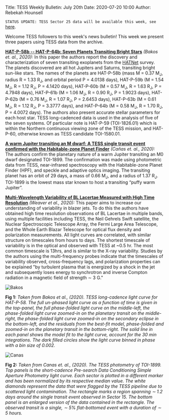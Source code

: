 Title: TESS Weekly Bulletin: July 20th
Date: 2020-07-20 10:00
Author: Rebekah Hounsell

`STATUS UPDATE: TESS Sector 25 data will be available this week, see` [here](https://outerspace.stsci.edu/display/TESS/TESS+Holdings+Available+by+MAST+Service). 

Welcome TESS followers to this week's news bulletin! This week we present three papers using TESS data from the archive. 

**[HAT-P-58b -- HAT-P-64b: Seven Planets Transiting Bright Stars](https://arxiv.org/abs/2007.05528)** *(Bakos et. al., 2020):*
In this paper the authors report the discovery and characterization of seven transiting exoplanets from the  [HATNet](https://hatnet.org) survey. The planets discovered are all hot Jupiters and Saturns, transiting bright sun-like stars. The names of the planets are HAT-P-58b (mass M = 0.37 M<sub>J</sub>, radius R = 1.33 R<sub>J</sub>, and orbital period P = 4.0138 days), HAT-P-59b (M = 1.54 M<sub>J</sub>, R = 1.12 R<sub>J</sub>, P = 4.1420 days), HAT-P-60b (M = 0.57 M<sub>J</sub>, R = 1.63 R<sub>J</sub>, P = 4.7948 days), HAT-P-61b (M = 1.06 M<sub>J</sub>, R = 0.90 R<sub>J</sub>, P = 1.9023 days), HAT-P-62b (M = 0.76 M<sub>J</sub>, R = 1.07 R<sub>J</sub>, P = 2.6453 days), HAT-P-63b (M = 0.61 M<sub>J</sub>, R = 1.12 R<sub>J</sub>, P = 3.3777 days), and HAT-P-64b (M = 0.58 M<sub>J</sub>, R = 1.70 R<sub>J</sub>, P = 4.0072 days). The authors also present accurate stellar parameters for each host star. TESS long-cadenced data is used in the analysis of five of the seven systems. Of particular note is HAT-P-59 (TOI-1826.01) which is within the Northern continuous viewing zone of the TESS mission, and HAT-P-60, otherwise known as TESS candidate TOI-1580.01.

**[A warm Jupiter transiting an M dwarf: A TESS single transit event confirmed with the Habitable-zone Planet Finder](https://arxiv.org/abs/2007.07098)** *(Ca&#241;as et. al., 2020):*
The authors confirm the planetary nature of a warm Jupiter transiting an M0 dwarf designated TOI-1899.
The confirmation was made using photometric data from TESS, near-infrared spectroscopy with the Habitable-zone Planet Finder (HPF), and speckle and adaptive optics imaging. The transiting planet has an orbit of 29 days, a mass of 0.66 M<sub>J</sub>, and a radius of 1.37 R<sub>J</sub>. TOI-1899 is the lowest mass star known to host a transiting  “puffy warm Jupiter”.

**[Multi-Wavelength Variability of BL Lacertae Measured with High Time Resolution](https://arxiv.org/abs/2007.07999)** *(Weaver et al., 2020):*
This paper aims to  increase our understanding of variability in blazer jets. To do this the authors have obtained high time resolution observations of BL Lacertae in multiple bands, using multiple facilities  including TESS, the Neil Gehrels Swift satellite, the Nuclear Spectroscopic Telescope Array, the Fermi Large Area Telescope, and the Whole Earth Blazar Telescope for optical flux density and polarization measurements.  All light curves are correlated, with similar structure on timescales from hours to days. The shortest timescale of variability is in the optical and observed with TESS at ~0.5 hr. The most common timescale is 13hrs, and is similar to the X-ray variability.  Studies by the authors using the multi-frequency probes indicate that the timescales of variability observed, cross-frequency lags, and polarization properties can be explained "by turbulent plasma that is energized by a shock in the jet and subsequently loses energy to synchrotron and inverse Compton radiation in a magnetic field of strength ∼ 3 G." 


![Bakos](images/Bakos.png)

**Fig 1:** *Taken from Bakos et al., (2020). TESS long-cadence light curve for HAT-P-58.  The full un-phased light curve as a function of time is given in the top-panel, the full phase-folded light curve on the middle-left, the phase-folded light curve zoomed-in on the planetary transit on the middle-right, the phase-folded light curve zoomed-in on the secondary eclipse in the bottom-left, and the residuals from the best-fit model, phase-folded and zoomed-in on the planetary transit in the bottom-right. The solid line in each panel shows the model fit to the light curve, account for the 30 min integrations. The dark filled circles show the light curve binned in phase with a bin size of 0.002.* 

![Canas](images/Canas.png)

**Fig 2:** *Taken from Canas et. al., (2020). The TESS photometry of TOI-1899. Top panels is the short-cadence Pre-search Data Conditioning Simple Aperture Photometry light curve. Each sector is plotted in a different marker and has been normalized by its respective median value. The white diamonds represent the data that were flagged by the TESS pipeline due to scattered light contamination. The rectangle marks a region spanning ∼ 1.2 days around the single transit event observed in Sector 15. The bottom panel is an enlarged version of the data contained in the rectangle. The observed transit is a single, ∼ 5% flat-bottomed event with a duration of ∼ 5 hours.*